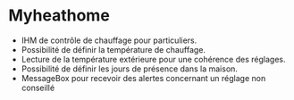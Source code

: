 # Myheathome

- IHM de contrôle de chauffage pour particuliers.
- Possibilité de définir la température de chauffage.
- Lecture de la température extérieure pour une cohérence des réglages.
- Possibilité de définir les jours de présence dans la maison.
- MessageBox pour recevoir des alertes concernant un réglage non conseillé
